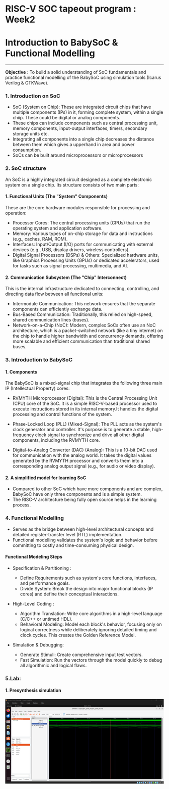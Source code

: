 # RISC-V SOC tapeout program : Week2

# Introduction to BabySoC & Functional Modelling

---

**Objective** : To build a solid understanding of SoC fundamentals and practice functional modelling of the BabySoC using simulation tools (Icarus Verilog & GTKWave).

### 1. **Introduction on SoC**

 - SoC (System on Chip): These are integrated circuit chips that have multiple components (IPs) in it, forming complete system, within a single chiip. These could be digital or analog components. 
 - These chips can include components such as central processing unit, memory components, input-output interfaces, timers, secondary storage units etc.
 - Integrating all components into a single chip decreases the distance between them which gives a upperhand in area and power consumption.
 - SoCs can be built around microprocessors or microprocessors

### 2. **SoC structure**

An SoC is a highly integrated circuit designed as a complete electronic system on a single chip. Its structure consists of two main parts:

#### 1. Functional Units (The "System" Components)

These are the core hardware modules responsible for processing and operation:

 - Processor Cores: The central processing units (CPUs) that run the operating system and application software.
 - Memory: Various types of on-chip storage for data and instructions (e.g., caches, RAM, ROM).
 - Interfaces: Input/Output (I/O) ports for communicating with external devices (e.g., USB, display drivers, wireless controllers).
 - Digital Signal Processors (DSPs) & Others: Specialized hardware units, like Graphics Processing Units (GPUs) or dedicated accelerators, used for tasks such as signal processing, multimedia, and AI.

#### 2. Communication Subsystem (The "Chip" Interconnect)

This is the internal infrastructure dedicated to connecting, controlling, and directing data flow between all functional units:

- Intermodule Communication: This network ensures that the separate components can efficiently exchange data.
- Bus-Based Communication: Traditionally, this relied on high-speed, shared communication lines (buses).
- Network-on-a-Chip (NoC): Modern, complex SoCs often use an NoC architecture, which is a packet-switched network (like a tiny internet) on the chip to handle higher bandwidth and concurrency demands, offering more scalable and efficient communication than traditional shared buses.

### 3. **Introduction to BabySoC**

#### 1. Components

The BabySoC is a mixed-signal chip that integrates the following three main IP (Intellectual Property) cores:

 - RVMYTH Microprocessor (Digital): This is the Central Processing Unit (CPU) core of the SoC. It is a simple RISC-V-based processor used to execute instructions stored in its internal memory.It handles the digital processing and control functions of the system.

 - Phase-Locked Loop (PLL) (Mixed-Signal): The PLL acts as the system's clock generator and controller. It's purpose is to generate a stable, high-frequency clock signal to synchronize and drive all other digital components, including the RVMYTH core.

 - Digital-to-Analog Converter (DAC) (Analog): This is a 10-bit DAC used for communication with the analog world. It takes the digital values generated by the RVMYTH processor and converts them into a corresponding analog output signal (e.g., for audio or video display).

#### 2. A simplified model for learning SoC 
 - Compared to other SoC which have more components and are complex, BabySoC have only three components and is a simple system.
 - The RISC-V architecture being fully open source helps in the learning process.

### 4. **Functional Modelling**
 - Serves as the bridge between high-level architectural concepts and detailed register-transfer level (RTL) implementation.
 - Functional modelling validates the system's logic and behavior before committing to costly and time-consuming physical design.

#### Functional Modeling Steps

 - Specification & Partitioning :
   - Define Requirements such as system's core functions, interfaces, and performance goals.
   - Divide System: Break the design into major functional blocks (IP cores) and define their conceptual interactions.
 - High-Level Coding :
   - Algorithm Translation: Write core algorithms in a high-level language (C/C++ or untimed HDL).
   - Behavioral Modeling: Model each block's behavior, focusing only on logical correctness while deliberately ignoring detailed timing and clock cycles. This creates the Golden Reference Model.
     
 - Simulation & Debugging:
   - Generate Stimuli: Create comprehensive input test vectors.
   - Fast Simulation: Run the vectors through the model quickly to debug all algorithmic and logical flaws.
  
  ### 5.Lab:

  #### 1. Presynthesis simulation

  <div align="center"><img src="images/presynth_sim.png" alt="Alt Text" width="800"/></div>
